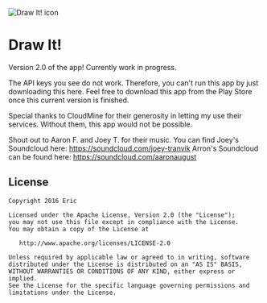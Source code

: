 ![Draw It! icon](http://drawit.cloudmineapp.com/assets/ic_launcher.png)

# Draw It!

Version 2.0 of the app! Currently work in progress.

The API keys you see do not work. Therefore, you can't run this app by just downloading this here. Feel free to download this app from the Play Store once this current version is finished. 

Special thanks to CloudMine for their generosity in letting my use their services. Without them, this app would not be possible.

Shout out to Aaron F. and Joey T. for their music. You can find Joey's Soundcloud here: https://soundcloud.com/joey-tranvik Arron's Soundcloud can be found here: https://soundcloud.com/aaronaugust

License
-------

    Copyright 2016 Eric

    Licensed under the Apache License, Version 2.0 (the "License");
    you may not use this file except in compliance with the License.
    You may obtain a copy of the License at

       http://www.apache.org/licenses/LICENSE-2.0

    Unless required by applicable law or agreed to in writing, software
    distributed under the License is distributed on an "AS IS" BASIS,
    WITHOUT WARRANTIES OR CONDITIONS OF ANY KIND, either express or implied.
    See the License for the specific language governing permissions and
    limitations under the License.
